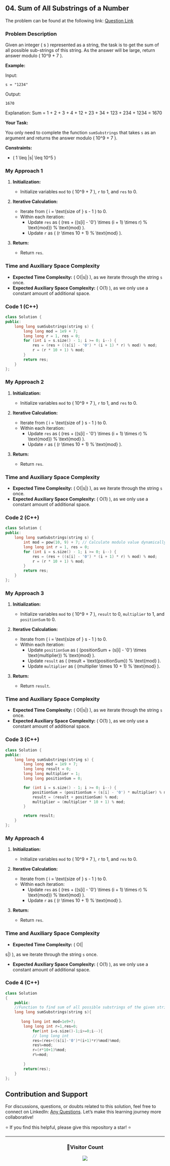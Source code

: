 ## 04. Sum of All Substrings of a Number

The problem can be found at the following link: [Question Link](https://www.geeksforgeeks.org/problems/sum-of-all-substrings-of-a-number-1587115621/1)

### Problem Description

Given an integer \( s \) represented as a string, the task is to get the sum of all possible sub-strings of this string.
As the answer will be large, return answer modulo \( 10^9 + 7 \). 

**Example:**

Input:
```
s = "1234"
```
Output: 
```
1670
```
Explanation: 
Sum = 1 + 2 + 3 + 4 + 12 + 23 + 34 + 123 + 234 + 1234 = 1670

**Your Task:**

You only need to complete the function `sumSubstrings` that takes `s` as an argument and returns the answer modulo \( 10^9 + 7 \).

**Constraints:**
- \( 1 \leq |s| \leq 10^5 \)

### My Approach 1

1. **Initialization:**
   - Initialize variables `mod` to \( 10^9 + 7 \), `r` to 1, and `res` to 0.
   
2. **Iterative Calculation:**
   - Iterate from \( i = \text{size of } s - 1 \) to 0.
   - Within each iteration:
     - Update `res` as \( (res + ((s[i] - '0') \times (i + 1) \times r) \% \text{mod}) \% \text{mod} \).
     - Update `r` as \( (r \times 10 + 1) \% \text{mod} \).
   
3. **Return:**
   - Return `res`.

### Time and Auxiliary Space Complexity

- **Expected Time Complexity:** \( O(|s|) \), as we iterate through the string `s` once.
- **Expected Auxiliary Space Complexity:** \( O(1) \), as we only use a constant amount of additional space.

### Code 1 (C++)

```cpp
class Solution {
public:
    long long sumSubstrings(string s) {
        long long mod = 1e9 + 7;
        long long r = 1, res = 0;
        for (int i = s.size() - 1; i >= 0; i--) {
            res = (res + ((s[i] - '0') * (i + 1) * r) % mod) % mod;
            r = (r * 10 + 1) % mod;
        }
        return res;
    }
};
```

### My Approach 2

1. **Initialization:**
   - Initialize variables `mod` to \( 10^9 + 7 \), `r` to 1, and `res` to 0.
   
2. **Iterative Calculation:**
   - Iterate from \( i = \text{size of } s - 1 \) to 0.
   - Within each iteration:
     - Update `res` as \( (res + ((s[i] - '0') \times (i + 1) \times r) \% \text{mod}) \% \text{mod} \).
     - Update `r` as \( (r \times 10 + 1) \% \text{mod} \).
   
3. **Return:**
   - Return `res`.

### Time and Auxiliary Space Complexity

- **Expected Time Complexity:** \( O(|s|) \), as we iterate through the string `s` once.
- **Expected Auxiliary Space Complexity:** \( O(1) \), as we only use a constant amount of additional space.

### Code 2 (C++)

```cpp
class Solution {
public:
    long long sumSubstrings(string s) {
        int mod = pow(10, 9) + 7; // Calculate modulo value dynamically
        long long int r = 1, res = 0;
        for (int i = s.size() - 1; i >= 0; i--) {
            res = (res + ((s[i] - '0') * (i + 1) * r) % mod) % mod;
            r = (r * 10 + 1) % mod;
        }
        return res;
    }
};
```

### My Approach 3

1. **Initialization:**
   - Initialize variables `mod` to \( 10^9 + 7 \), `result` to 0, `multiplier` to 1, and `positionSum` to 0.
   
2. **Iterative Calculation:**
   - Iterate from \( i = \text{size of } s - 1 \) to 0.
   - Within each iteration:
     - Update `positionSum` as \( (positionSum + (s[i] - '0') \times \text{multiplier}) \% \text{mod} \).
     - Update `result` as \( (result + \text{positionSum}) \% \text{mod} \).
     - Update `multiplier` as \( (multiplier \times 10 + 1) \% \text{mod} \).
   
3. **Return:**
   - Return `result`.

### Time and Auxiliary Space Complexity

- **Expected Time Complexity:** \( O(|s|) \), as we iterate through the string `s` once.
- **Expected Auxiliary Space Complexity:** \( O(1) \), as we only use a constant amount of additional space.

### Code 3 (C++)

```cpp
class Solution {
public:
    long long sumSubstrings(string s) {
        long long mod = 1e9 + 7;
        long long result = 0;
        long long multiplier = 1;
        long long positionSum = 0;

        for (int i = s.size() - 1; i >= 0; i--) {
            positionSum = (positionSum + (s[i] - '0') * multiplier) % mod;
            result = (result + positionSum) % mod;
            multiplier = (multiplier * 10 + 1) % mod;
        }

        return result;
    }
};
```

### My Approach 4

1. **Initialization:**
   - Initialize variables `mod` to \( 10^9 + 7 \), `r` to 1, and `res` to 0.
   
2. **Iterative Calculation:**
   - Iterate from \( i = \text{size of } s - 1 \) to 0.
   - Within each iteration:
     - Update `res` as \( (res + ((s[i] - '0') \times (i + 1) \times r) \% \text{mod}) \% \text{mod} \).
     - Update `r` as \( (r \times 10 + 1) \% \text{mod} \).
   
3. **Return:**
   - Return `res`.

### Time and Auxiliary Space Complexity

- **Expected Time Complexity:** \( O(|

s|) \), as we iterate through the string `s` once.
- **Expected Auxiliary Space Complexity:** \( O(1) \), as we only use a constant amount of additional space.

### Code 4 (C++)

```cpp
class Solution
{
    public:
    //Function to find sum of all possible substrings of the given string.
    long long sumSubstrings(string s){
        
       long long int mod=1e9+7;
        long long int r=1,res=0;
            for(int i=s.size()-1;i>=0;i--){
            // long long int  
            res=(res+((s[i]-'0')*(i+1)*r)%mod)%mod;
            res%=mod;
            r=(r*10+1)%mod;
            r%=mod;
            
        }
        return(res);
    }
};
```

## Contribution and Support

For discussions, questions, or doubts related to this solution, feel free to connect on LinkedIn: [Any Questions](https://www.linkedin.com/in/het-patel-8b110525a/). Let’s make this learning journey more collaborative!

⭐ If you find this helpful, please give this repository a star! ⭐

---

<div align="center">
  <h3><b>📍Visitor Count</b></h3>
</div>

<p align="center">
  <img src="https://profile-counter.glitch.me/Hunterdii/count.svg" />
</p>
